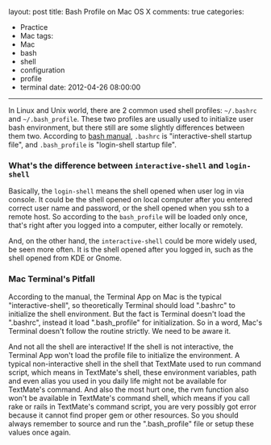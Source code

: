 layout: post
title: Bash Profile on Mac OS X
comments: true
categories:
  - Practice
  - Mac
tags:
  - Mac
  - bash
  - shell
  - configuration
  - profile
  - terminal
date: 2012-04-26 08:00:00
---
In Linux and Unix world, there are 2 common used shell profiles: `~/.bashrc` and `~/.bash_profile`. These two profiles are usually used to initialize user bash environment, but there still are some slightly differences between them two.
According to [bash manual], `.bashrc` is "interactive-shell startup file", and `.bash_profile` is "login-shell startup file".

### What's the difference between `interactive-shell` and `login-shell`

Basically, the `login-shell` means the shell opened when user log in via console. It could be the shell opened on local computer after you entered correct user name and password, or the shell opened when you ssh to a remote host.
So according to the `bash_profile` will be loaded only once, that's right after you logged into a computer, either locally or remotely.

And, on the other hand, the `interactive-shell` could be more widely used, be seen more often. It is the shell opened after you logged in, such as the shell opened from KDE or Gnome.

### Mac Terminal's Pitfall

According to the manual, the Terminal App on Mac is the typical "interactive-shell", so theoretically Terminal should load ".bashrc" to initialize the shell environment. But the fact is Terminal doesn't load the ".bashrc", instead it load ".bash_profile" for initialization.
So in a word, Mac's Terminal doesn't follow the routine strictly. We need to be aware it.

And not all the shell are interactive! If the shell is not interactive, the Terminal App won't load the profile file to initialize the environment.
A typical non-interactive shell in the shell that TextMate used to run command script, which means in TextMate's shell, these environment variables, path and even alias you used in you daily life might not be available for TextMate's command.
And also the most hurt one, the rvm function also won't be available in TextMate's command shell, which means if you call rake or rails in TextMate's command script, you are very possibly got error because it cannot find proper gem or other resources.
So you should always remember to source and run the ".bash_profile" file or setup these values once again.

[bash manual]: http://linux.die.net/man/1/bash
